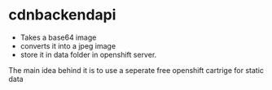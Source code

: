 # cdnbackendapi


- Takes a base64 image
- converts it into a jpeg image
- store it in data folder in openshift server.

The main idea behind it is to use a seperate free openshift cartrige for static data
